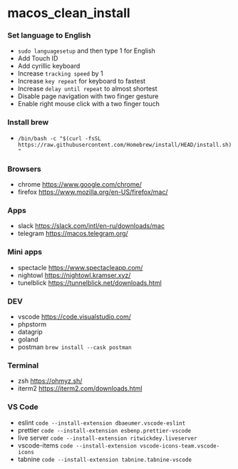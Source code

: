 # macos_clean_install

### Set language to English
- `sudo languagesetup` and then type 1 for English 
- Add Touch ID
- Add cyrillic keyboard
- Increase `tracking speed` by 1
- Increase `key repeat` for keyboard to fastest
- Increase `delay until repeat` to almost shortest
- Disable page navigation with two finger gesture
- Enable right mouse click with a two finger touch


### Install brew
- `/bin/bash -c "$(curl -fsSL https://raw.githubusercontent.com/Homebrew/install/HEAD/install.sh)"`

### Browsers
- chrome https://www.google.com/chrome/
- firefox https://www.mozilla.org/en-US/firefox/mac/

### Apps
- slack https://slack.com/intl/en-ru/downloads/mac
- telegram https://macos.telegram.org/

### Mini apps
- spectacle https://www.spectacleapp.com/
- nightowl https://nightowl.kramser.xyz/
- tunelblick https://tunnelblick.net/downloads.html

### DEV
- vscode https://code.visualstudio.com/
- phpstorm
- datagrip
- goland
- postman `brew install --cask postman`

### Terminal
- zsh https://ohmyz.sh/
- iterm2 https://iterm2.com/downloads.html


### VS Code
- eslint `code --install-extension dbaeumer.vscode-eslint`
- prettier `code --install-extension esbenp.prettier-vscode`
- live server `code --install-extension ritwickdey.liveserver`
- vscode-items `code --install-extension vscode-icons-team.vscode-icons`
- tabnine `code --install-extension tabnine.tabnine-vscode`





